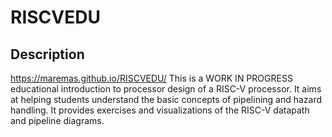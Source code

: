 # RISCVEDU

## Description
https://maremas.github.io/RISCVEDU/
This is a WORK IN PROGRESS educational introduction to processor design of a RISC-V processor. It aims at helping students understand the basic concepts of pipelining and hazard handling. It provides exercises and visualizations of the RISC-V datapath and pipeline diagrams.
